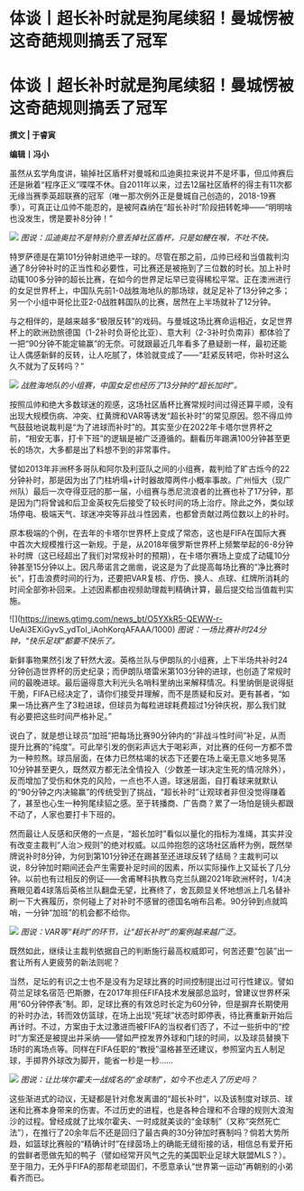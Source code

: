 # 体谈丨超长补时就是狗尾续貂！曼城愣被这奇葩规则搞丢了冠军

# 体谈丨超长补时就是狗尾续貂！曼城愣被这奇葩规则搞丢了冠军

**撰文 | 于睿寅**

**编辑丨冯小**

虽然从玄学角度讲，输掉社区盾杯对曼城和瓜迪奥拉来说并不是坏事，但瓜帅赛后还是揪着“程序正义”喋喋不休。自2011年以来，过去12届社区盾杯的得主有11次都无缘当赛季英超联赛的冠军（唯一那次例外正是曼城自己创造的，2018-19赛季），可真正让瓜帅不能忍的，是被阿森纳在“超长补时”阶段扭转乾坤——“明明啥也没发生，愣是要补8分钟！”

![](https://inews.gtimg.com/news_bt/O17y9-CUejM7dEvQSrMFo6Q5strt_js98YoMLbjvE1Jn4AA/1000)
_图说：瓜迪奥拉不是特别介意丢掉社区盾杯，只是如鲠在喉，不吐不快。_

特罗萨德是在第101分钟射进绝平一球的。尽管在那之前，瓜帅已经和当值裁判沟通了8分钟补时的正当性和必要性，可比赛还是被拖到了三位数的时长。加上补时动辄100多分钟的超长比赛，在如今的世界足坛早已变得稀松平常。正在澳洲进行的女足世界杯上，中国队先前1-0战胜海地队的那场球，就足足补了13分钟之多；另一个小组中哥伦比亚2-0战胜韩国队的比赛，居然在上半场就补了12分钟。

与之相伴的，是越来越多“极限反转”的戏码。与曼城这场比赛命运相近，女足世界杯上的欧洲劲旅德国（1-2补时负哥伦比亚）、意大利（2-3补时负南非）都体验了一把“90分钟不能定输赢”的无奈。可就跟最近几年看多了悬疑剧一样，最初还能让人偶感新鲜的反转，让人吃腻了，体验就变成了——“赶紧反转吧，你补时这么久不就为了反转吗？”

![](https://inews.gtimg.com/news_bt/OH9Dx4J56ewYWgT8CBcJdb5Y5WfnY4pqYFmAOBL8Oz5zcAA/1000)
_战胜海地队的小组赛，中国女足也经历了13分钟的“超长加时”。_

按照瓜帅和绝大多数球迷的观感，这场社区盾杯比赛常规时间过得还算平顺，没有出现大规模伤病、冲突、红黄牌和VAR等诱发“超长补时”的常见原因。怨不得瓜帅气鼓鼓地说裁判是“为了进球而补时”的。其实至少在2022年卡塔尔世界杯之前，“相安无事，打卡下班”的逻辑是被广泛遵循的。翻看历年踢满100分钟甚至更长的场次，大多都是出了料想不到的非常事件。

譬如2013年非洲杯多哥队和阿尔及利亚队之间的小组赛，裁判给了旷古烁今的22分钟补时，那是因为出了门柱坍塌+计时器故障两件小概率事故。广州恒大（现广州队）最后一次夺得亚冠的那一届，小组赛与悉尼流浪者的比赛也补了17分钟，那是因为门将曾诚和后卫金英权先后接受了较长时间的场上治疗。除此之外，类似球场停电、极端天气、球迷冲突等非战斗性因素，也都曾贡献过两位数以上的补时。

原本极端的个例，在去年的卡塔尔世界杯上变成了常态，这也是FIFA在国际大赛中首次大规模推行这一新规。于是，从2018年俄罗斯世界杯上频繁举起的6-8分钟补时牌（这已经超出了我们对常规补时的预期），在卡塔尔赛场上变成了动辄10分钟甚至15分钟以上。因凡蒂诺言之凿凿，说这是为了此提高每场比赛的“净比赛时长”，打击浪费时间的行为，还要把VAR复核、疗伤、换人、点球、红牌所消耗的时间全部弥补回来。上述因素都由视频助理裁判精确计算，最后提交给当值裁判实施。

![](https://inews.gtimg.com/news_bt/O5YXkR5-QEWW-r-
UeAi3EXiGyvS_ydToI_iAohKorqAFAAA/1000) _图说：一场比赛补时24分钟，“快乐足球”都要不快乐了。_

新鲜事物果然引发了轩然大波。英格兰队与伊朗队的小组赛，上下半场共补时24分钟创造世界杯的历史纪录；而伊朗队塔雷米第103分钟的进球，也创造了常规时间的最晚进球。最后逼得意大利光头名哨科里纳出来解释情况。科里纳倒是说得挺干脆，FIFA已经决定了，请你们接受并理解，而不是质疑和反对。更有甚者，“如果一场比赛产生了3粒进球，但球员为每粒进球耗费超过1分钟庆祝，那么我们就有必要把这些时间严格补足。”

说白了，就是想让球员“加班”把每场比赛90分钟内的“非战斗性时间”补足，从而提升比赛的“纯度”。可此举引发的倒彩声远大于喝彩声，对比赛的任何一方都不啻为一种煎熬。球员层面，在体力已然枯竭的状态下还要在场上毫无意义地多晃荡10分钟甚至更久，既然双方都无法全情投入（少数差一球决定生死的情况除外），反而增加了受伤和休克的风险，一点也不人道。球迷层面，自打看球来就默认的“90分钟之内决输赢”的传统受到了挑战，“超长补时”让观球者非但没觉得赚着了，甚至也心生一种狗尾续貂之感。至于转播商、广告商？累了一场怕是镜头都跟不动了，人家也要打卡下班的。

然而最让人反感和厌倦的一点是，“超长加时”看似以量化的指标为准绳，其实并没有改变主裁判“人治＞规则”的绝对权威。以瓜帅抱怨的这场社区盾杯为例，既然举牌说补时8分钟，为何到第101分钟还在踢甚至还进球反转了结局？主裁判可以说，8分钟加时期间还会产生需要补足时间的因素，所以实际操作上又延长了几分钟。以前也有过相反的例证——舍甫琴科执教乌克兰队踢2021年欧洲杯时，1/4决赛眼见着4球落后英格兰队翻盘无望，比赛终了，舍瓦颇显关怀地想派上几名替补刷一下大赛履历，奈何碰上了对补时不感冒的德国名哨布吕希。90分钟到点就鸣哨，一分钟“加班”的机会都不给你。

![](https://inews.gtimg.com/news_bt/ObxJPB4JsbIVLCVx35-smdDj7aO5BtRTNjEthi1RGAy8cAA/1000)
_图说：VAR等“耗时”的环节，让“超长补时”的案例越来越广泛。_

既然如此，继续让主裁判依据自己的判断施行最高权威即可，何苦还要“包装”出一套让所有人更疲劳的新法则呢？

当然，足坛的有识之士也不是没有为足球比赛的时间控制提出过可行性建议。譬如荷兰足球名宿范·巴斯滕，在2017年担任FIFA技术发展部总监时，曾建议世界杯采用“60分钟停表”制。即，足球比赛的有效总时长定为60分钟，但是摒弃长期使用的补时办法，转而效仿篮球，在场上出现“死球”状态时即停表，待比赛重新开始后再计时。不过，方案由于太过激进而被FIFA的当权者们否了，不过一些折中的“控时”方案还是被提出并采纳——譬如严控发界外球和门球的时间，以及球员替换下场时的离场点等。同样在FIFA任职的“教授”温格甚至还建议，参照室内五人制足球，手掷界外球改为脚开，能省一秒是一秒……

![](https://inews.gtimg.com/news_bt/OBcJ_hhvZD2y_yTQjnhsQPpfmq9HqONzOMgNz5PCHtNl0AA/1000)
_图说：让比埃尔霍夫一战成名的“金球制”，如今不也走入了历史吗？_

这些渐进式的动议，无疑都是针对愈发离谱的“超长补时”，以及该制度对球员、球迷和比赛本身带来的伤害。不过历史的进程，也是各种合理和不合理的规则大浪淘沙的过程。曾经成就了比埃尔霍夫、一时成就美谈的“金球制”（又称“突然死亡法”），在推行了20余年后不还是回归了最古典的30分钟加时赛制吗？倘若大势所趋，如篮球比赛般的“精确计时”在绿茵场上的确能无缝衔接的话，相信总有爱开拓的尝鲜者愿做先知的鸭子（譬如经常开风气之先的美国职业足球大联盟MLS？）。至于阻力，无外乎FIFA的那帮老顽固们，不愿意承认“世界第一运动”再朝别的小弟看齐而已。

